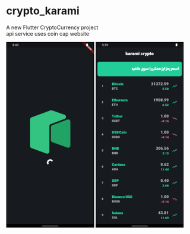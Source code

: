 # crypto_karami

A new Flutter CryptoCurrency project<br>
api service uses coin cap website 

<img src="cr1.png" with="500" height="500"> <img src="screen search.png" with="500" height="500">
